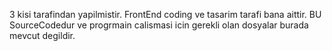 3 kisi tarafindan yapilmistir.
FrontEnd coding ve tasarim tarafi bana aittir.
BU SourceCodedur ve progrmain calismasi icin gerekli olan dosyalar burada mevcut degildir.
